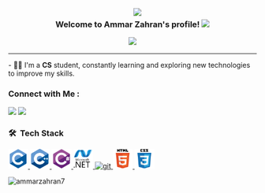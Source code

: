 
<img width="250" align="right" src="https://cdn.dribbble.com/users/1162077/screenshots/3848914/programmer.gif">

<h3 align="center">
  Welcome to Ammar Zahran's profile!
  <img src="https://cdn.dribbble.com/users/1162077/screenshots/3848914/programmer.gif" width="28">
</h3>

<!-- Typing SVG by DenverCoder1 - https://github.com/DenverCoder1/readme-typing-svg -->
<p align="center">
  <a href="https://github.com/DenverCoder1/readme-typing-svg"><img src="https://readme-typing-svg.herokuapp.com/?lines=Backend%20Developer;&font=Fira%20Code&center=true&width=440&height=45&color=f75c7e&vCenter=true&size=22"></a>
  <hr>
</p> 
- 👨‍💻 I'm a <strong>CS</strong> student, constantly learning and exploring new technologies<br>    to improve my skills.


### Connect with Me :

<a href="https://www.linkedin.com/in/ammar-zahran-a5937a261/" target="_blank"><img src="https://img.shields.io/badge/-Ammar%20Zahran-0077B5?style=for-the-badge&logo=Linkedin&logoColor=white"/></a>
<a href="https://www.facebook.com/amar.mohamed.zahran" target="_blank"><img src="https://img.shields.io/badge/-Ammar%20Zahran-0077B5?style=for-the-badge&logo=Facebook&logoColor=white"/></a>
### 🛠 &nbsp;Tech Stack
<p align="left"> <a href="https://www.cprogramming.com/" target="_blank" rel="noreferrer">
 <img src="https://raw.githubusercontent.com/devicons/devicon/master/icons/c/c-original.svg" alt="c" width="40" height="40"/> 
</a> <a href="https://www.w3schools.com/cpp/" target="_blank" rel="noreferrer"> 
<img src="https://raw.githubusercontent.com/devicons/devicon/master/icons/cplusplus/cplusplus-original.svg" alt="cplusplus" width="40" height="40"/>
 </a> <a href="https://www.w3schools.com/cs/" target="_blank" rel="noreferrer">
 <img src="https://raw.githubusercontent.com/devicons/devicon/master/icons/csharp/csharp-original.svg" alt="csharp" width="40" height="40"/>
 </a> <a href="https://dotnet.microsoft.com/" target="_blank" rel="noreferrer"> <img src="https://raw.githubusercontent.com/devicons/devicon/master/icons/dot-net/dot-net-original-wordmark.svg" alt="dotnet" width="40" height="40"/> </a>
 <a href="https://git-scm.com/" target="_blank" rel="noreferrer"> <img src="https://www.vectorlogo.zone/logos/git-scm/git-scm-icon.svg" alt="git" width="40" height="40"/> </a>
 <a href="https://www.w3.org/html/" target="_blank" rel="noreferrer"> <img src="https://raw.githubusercontent.com/devicons/devicon/master/icons/html5/html5-original-wordmark.svg" alt="html5" width="40" height="40"/> </a> 
 <a href="https://www.w3schools.com/css/" target="_blank" rel="noreferrer"> <img src="https://raw.githubusercontent.com/devicons/devicon/master/icons/css3/css3-original-wordmark.svg" alt="css3" width="40" height="40"/> </a>

<p><img align="left" src="https://github-readme-stats.vercel.app/api/top-langs?username=ammarzahran7&show_icons=true&locale=en&layout=compact" alt="ammarzahran7" />
</p>



